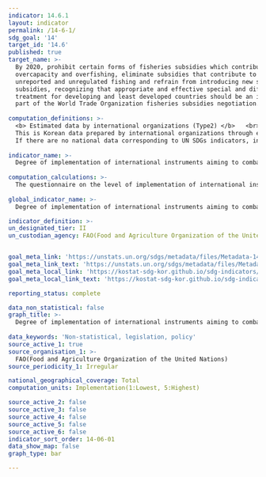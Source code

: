 ```yaml
---
indicator: 14.6.1
layout: indicator
permalink: /14-6-1/
sdg_goal: '14'
target_id: '14.6'
published: true
target_name: >-
  By 2020, prohibit certain forms of fisheries subsidies which contribute to
  overcapacity and overfishing, eliminate subsidies that contribute to illegal,
  unreported and unregulated fishing and refrain from introducing new such
  subsidies, recognizing that appropriate and effective special and differential
  treatment for developing and least developed countries should be an integral
  part of the World Trade Organization fisheries subsidies negotiation.
  
computation_definitions: >-
  <b> Estimated data by international organizations (Type2) </b>   <br>
  This is Korean data prepared by international organizations through estimation and modeling. <br>
  If there are no national data corresponding to UN SDGs indicators, international data are available for monitoring.
  
indicator_name: >-
  Degree of implementation of international instruments aiming to combat illegal, unreported and unregulated fishing
  
computation_calculations: >-
  The questionnaire on the level of implementation of international instruments is sent out to states on a biennial basis, and scores are computed based on responses
  
global_indicator_name: >-
  Degree of implementation of international instruments aiming to combat illegal, unreported and unregulated fishing

indicator_definition: >- 
un_designated_tier: II
un_custodian_agency: FAO(Food and Agriculture Organization of the United Nations)


goal_meta_link: 'https://unstats.un.org/sdgs/metadata/files/Metadata-14-06-01.pdf'
goal_meta_link_text: 'https://unstats.un.org/sdgs/metadata/files/Metadata-14-06-01.pdf'
goal_meta_local_link: 'https://kostat-sdg-kor.github.io/sdg-indicators/public/data/Metadata-14-06-01_ENG.pdf'
goal_meta_local_link_text: 'https://kostat-sdg-kor.github.io/sdg-indicators/public/data/Metadata-14-06-01_ENG.pdf'

reporting_status: complete

data_non_statistical: false
graph_title: >-
  Degree of implementation of international instruments aiming to combat illegal, unreported and unregulated fishing
  
data_keywords: 'Non-statistical, legislation, policy'
source_active_1: true
source_organisation_1: >- 
  FAO(Food and Agriculture Organization of the United Nations)
source_periodicity_1: Irregular

national_geographical_coverage: Total
computation_units: Implementation(1:Lowest, 5:Highest)

source_active_2: false
source_active_3: false
source_active_4: false
source_active_5: false
source_active_6: false
indicator_sort_order: 14-06-01
data_show_map: false
graph_type: bar

---
```

